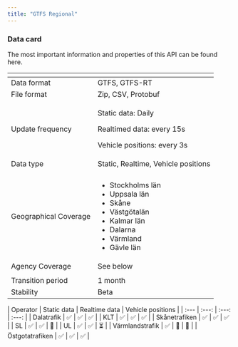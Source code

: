 ```yaml
---
title: "GTFS Regional"
---
```

### Data card

The most important information and properties of this API can be found here.

<table>
  <thead>
    <tr>
      <th style="text-align:left"></th>
      <th style="text-align:left"></th>
    </tr>
  </thead>
  <tbody>
    <tr>
      <td style="text-align:left">Data format</td>
      <td style="text-align:left">GTFS, GTFS-RT</td>
    </tr>
    <tr>
      <td style="text-align:left">File format</td>
      <td style="text-align:left">Zip, CSV, Protobuf</td>
    </tr>
    <tr>
      <td style="text-align:left">Update frequency</td>
      <td style="text-align:left">
        <p>Static data: Daily</p>
        <p>Realtimed data: every 15s</p>
        <p>Vehicle positions: every 3s</p>
      </td>
    </tr>
    <tr>
      <td style="text-align:left">Data type</td>
      <td style="text-align:left">Static, Realtime, Vehicle positions</td>
    </tr>
    <tr>
      <td style="text-align:left"></td>
      <td style="text-align:left"></td>
    </tr>
    <tr>
      <td style="text-align:left">Geographical Coverage</td>
      <td style="text-align:left">
        <ul>
          <li>Stockholms l&#xE4;n</li>
          <li>Uppsala l&#xE4;n</li>
          <li>Sk&#xE5;ne</li>
          <li>V&#xE4;stg&#xF6;tal&#xE4;n</li>
          <li>Kalmar l&#xE4;n</li>
          <li>Dalarna</li>
          <li>V&#xE4;rmland</li>
          <li>G&#xE4;vle l&#xE4;n</li>
        </ul>
      </td>
    </tr>
    <tr>
      <td style="text-align:left">Agency Coverage</td>
      <td style="text-align:left">See below</td>
    </tr>
    <tr>
      <td style="text-align:left"></td>
      <td style="text-align:left"></td>
    </tr>
    <tr>
      <td style="text-align:left">Transition period</td>
      <td style="text-align:left">1 month</td>
    </tr>
    <tr>
      <td style="text-align:left">Stability</td>
      <td style="text-align:left">Beta</td>
    </tr>
  </tbody>
</table>| Operator | Static data | Realtime data | Vehicle positions |
| :--- | :---: | :---: | :---: |
| Dalatrafik | ✅ | ✅ | ✅ |
| KLT | ✅ | ✅ | ✅ |
| Skånetrafiken | ✅ | ✅ | ✅ |
| SL | ✅ | ✅ | 🚫 |
| UL | ✅ | ✅ | ⏳ |
| Värmlandstrafik | ✅ | 🚫 | 🚫 |
| Östgotatrafiken | ✅ | ✅ | ✅ |
